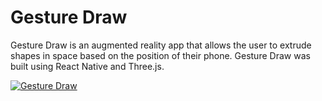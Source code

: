 # Gesture Draw

Gesture Draw is an augmented reality app that allows the user to extrude shapes in space based on the position of their phone. Gesture Draw was built using React Native and Three.js.

[![Gesture Draw](http://img.youtube.com/vi/UEEfLbL0nCs/5.jpg)](http://www.youtube.com/watch?v=UEEfLbL0nCs "Gesture Draw")
